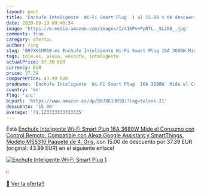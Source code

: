 ```yaml
---
layout: post
title: 'Enchufe Inteligente  Wi-Fi Smart Plug  1 al 15.00 % de descuento'
date: 2020-08-19 09:46:54
image: 'https://m.media-amazon.com/images/I/41KPv+PpRTL._SL200_.jpg'
comments: true
category: ofertas
author: ring
slug: 'B07XK1HM1B-es Enchufe Inteligente Wi-Fi Smart Plug 16A 3680W Mide el...'
tags: tole.es, alexa, enchufe, inteligente
actualPrice: 37.39 EUR
currency: EUR
price: 37.39
comparePrice: 43.99 EUR
prodname: 'Enchufe Inteligente  Wi-Fi Smart Plug  16A 3680W  Mide el Consumo  con Control Remoto. Compatible con Alexa  Google Assistant y SmartThings. Modelo MSS310  Paquete de 4. Gris.'
country: 'es'
flag: '🇪🇸'
buyurl: 'https://www.amazon.es/dp/B07XK1HM1B/?tag=tolees-21'
descuento: '15.00'
average: '41.123333333333335'
---
```


Está [Enchufe Inteligente  Wi-Fi Smart Plug  16A 3680W  Mide el Consumo  con Control Remoto. Compatible con Alexa  Google Assistant y SmartThings. Modelo MSS310  Paquete de 4. Gris.](https://www.amazon.es/dp/B07XK1HM1B/?tag=tolees-21) con 15.00 de descuento por 37.39 EUR (original: 43.99 EUR) en el siguiente enlace!

[![Enchufe Inteligente  Wi-Fi Smart Plug  1](https://m.media-amazon.com/images/I/41KPv+PpRTL._SL200_.jpg)](https://www.amazon.es/dp/B07XK1HM1B/?tag=tolees-21)

ℹ️:


[🛒 Ver la oferta!!](https://www.amazon.es/dp/B07XK1HM1B/?tag=tolees-21)
